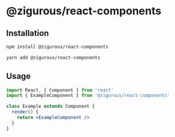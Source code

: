 # @zigurous/react-components

## Installation

```bash
npm install @zigurous/react-components
```
```bash
yarn add @zigurous/react-components
```

## Usage

```jsx
import React, { Component } from 'react'
import { ExampleComponent } from '@zigurous/react-components'

class Example extends Component {
  render() {
    return <ExampleComponent />
  }
}
```
